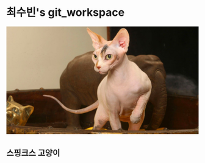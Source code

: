 # 최수빈's git_workspace

![bp-lot-1-sphynx-color-activity-ch.png](bp-lot-1-sphynx-color-activity-ch.png)

## 스핑크스 고양이